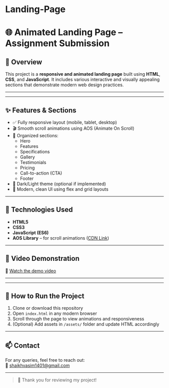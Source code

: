# Landing-Page
# 🌐 Animated Landing Page – Assignment Submission

## 📌 Overview

This project is a **responsive and animated landing page** built using **HTML**, **CSS**, and **JavaScript**. It includes various interactive and visually appealing sections that demonstrate modern web design practices.

---
---

## ✨ Features & Sections

- ✅ Fully responsive layout (mobile, tablet, desktop)
- 🎬 Smooth scroll animations using AOS (Animate On Scroll)
- 🧩 Organized sections:
  - Hero
  - Features
  - Specifications
  - Gallery
  - Testimonials
  - Pricing
  - Call-to-action (CTA)
  - Footer
- 🌙 Dark/Light theme (optional if implemented)
- 🎨 Modern, clean UI using flex and grid layouts

---

## 🧰 Technologies Used

- **HTML5**
- **CSS3**
- **JavaScript (ES6)**
- **AOS Library** – for scroll animations ([CDN Link](https://michalsnik.github.io/aos/))

---

## 🔗 Video Demonstration

🎥 [Watch the demo video]([https://your-video-link-here.com](https://drive.google.com/file/d/1f3sKRcFG4PrtHrpxJfnURZJdPw8V53bl/view?usp=sharing))

---
---

## 📎 How to Run the Project

1. Clone or download this repository
2. Open `index.html` in any modern browser
3. Scroll through the page to view animations and responsiveness
4. (Optional) Add assets in `/assets/` folder and update HTML accordingly

---

## 📫 Contact

For any queries, feel free to reach out:  
📧 shaikhvasim1401@gmail.com 

---

> 🚀 Thank you for reviewing my project!
